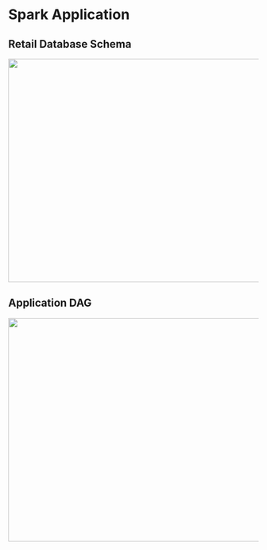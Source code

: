 # Spark Application

## Retail Database Schema 

<p align="center">
  <img width="700" height="450" src="https://user-images.githubusercontent.com/7428555/33092798-37222b68-cec9-11e7-8595-d0b2f4a1333b.jpg">
</p>


## Application DAG

<p align="center">
  <img width="700" height="450" src="https://user-images.githubusercontent.com/7428555/33091792-1f402aa2-cec6-11e7-981b-0781cb991dd7.PNGg">
</p>

